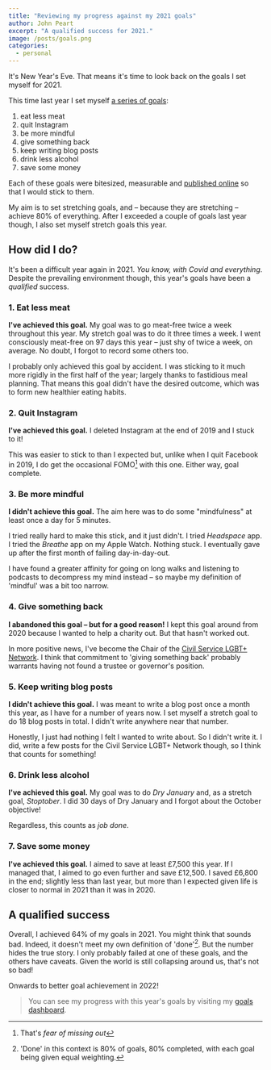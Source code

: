 ```yaml
---
title: "Reviewing my progress against my 2021 goals"
author: John Peart
excerpt: "A qualified success for 2021."
image: /posts/goals.png
categories:
  - personal
---
```


It's New Year's Eve. That means it's time to look back on the goals I set myself for 2021.

This time last year I set myself [a series of goals](/2020/12/31/setting-goals-for-2021):

1. eat less meat
2. quit Instagram
3. be more mindful
4. give something back
5. keep writing blog posts
6. drink less alcohol
7. save some money

Each of these goals were bitesized, measurable and [published online](//www.johnpe.art/goals) so that I would stick to them.

My aim is to set stretching goals, and – because they are stretching – achieve 80% of everything. After I exceeded a couple of goals last year though, I also set myself stretch goals this year.

## How did I do?

It's been a difficult year again in 2021. *You know, with Covid and everything*. Despite the prevailing environment though, this year's goals have been a *qualified* success.

### 1. Eat less meat

**I've achieved this goal.** My goal was to go meat-free twice a week throughout this year. My stretch goal was to do it three times a week. I went consciously meat-free on 97 days this year – just shy of twice a week, on average. No doubt, I forgot to record some others too.

I probably only achieved this goal by accident. I was sticking to it much more rigidly in the first half of the year; largely thanks to fastidious meal planning. That means this goal didn't have the desired outcome, which was to form new healthier eating habits.

### 2. Quit Instagram

**I've achieved this goal.** I deleted Instagram at the end of 2019 and I stuck to it!

This was easier to stick to than I expected but, unlike when I quit Facebook in 2019, I do get the occasional FOMO[^FOMO] with this one. Either way, goal complete.

[^FOMO]: That's *fear of missing out*

### 3. Be more mindful

**I didn't achieve this goal.** The aim here was to do some "mindfulness" at least once a day for 5 minutes.

I tried really hard to make this stick, and it just didn't. I tried *Headspace* app. I tried the *Breathe* app on my Apple Watch. Nothing stuck. I eventually gave up after the first month of failing day-in-day-out.

I have found a greater affinity for going on long walks and listening to podcasts to decompress my mind instead – so maybe my definition of 'mindful' was a bit too narrow.

### 4. Give something back

**I abandoned this goal – but for a good reason!** I kept this goal around from 2020 because I wanted to help a charity out. But that hasn't worked out.

In more positive news, I've become the Chair of the [Civil Service LGBT+ Network](https://www.civilservice.lgbt). I think that commitment to 'giving something back' probably warrants having not found a trustee or governor's position.

### 5. Keep writing blog posts

**I didn't achieve this goal.** I was meant to write a blog post once a month this year, as I have for a number of years now. I set myself a stretch goal to do 18 blog posts in total. I didn't write anywhere near that number.

Honestly, I just had nothing I felt I wanted to write about. So I didn't write it. I did, write a few posts for the Civil Service LGBT+ Network though, so I think that counts for something!

### 6. Drink less alcohol

**I've achieved this goal.** My goal was to do *Dry January* and, as a stretch goal, *Stoptober*. I did 30 days of Dry January and I forgot about the October objective!

Regardless, this counts as *job done*.

### 7. Save some money

**I've achieved this goal.** I aimed to save at least £7,500 this year. If I managed that, I aimed to go even further and save £12,500. I saved £6,800 in the end; slightly less than last year, but more than I expected given life is closer to normal in 2021 than it was in 2020.

## A qualified success

Overall, I achieved 64% of my goals in 2021. You might think that sounds bad. Indeed, it doesn't meet my own definition of 'done'[^done]. But the number hides the true story. I only probably failed at one of these goals, and the others have caveats. Given the world is still collapsing around us, that's not so bad!

Onwards to better goal achievement in 2022!

[^done]: 'Done' in this context is 80% of goals, 80% completed, with each goal being given equal weighting.

> You can see my progress with this year's goals by visiting my [goals dashboard](/goals/2021).
